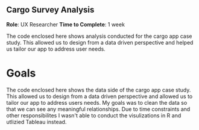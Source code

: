 ## Cargo Survey Analysis

**Role**: UX Researcher
**Time to Complete**: 1 week

The code enclosed here shows analysis conducted for the cargo app case study. This allowed us to design from a data driven perspective and helped us tailor our app to address user needs. 

# Goals 
The code enclosed here shows the data side of the cargo app case study. This allowed us to design from a data driven perspective and allowed us to tailor our app to address users needs. 
My goals was to clean the data so that we can see any meaningful relationships. Due to time constraints and other responsibilites I wasn't able to conduct the visulizations in R and utlizied Tableau instead.
